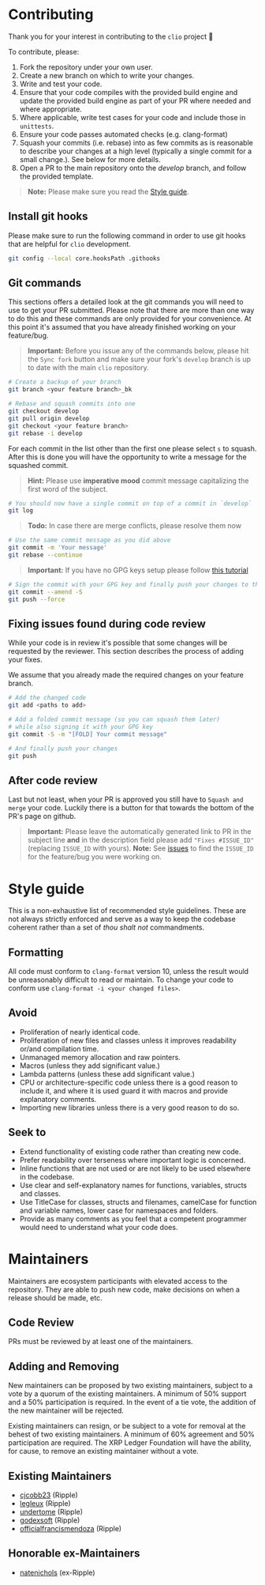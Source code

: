 # Contributing
Thank you for your interest in contributing to the `clio` project 🙏

To contribute, please:
1. Fork the repository under your own user.
2. Create a new branch on which to write your changes.
3. Write and test your code.
4. Ensure that your code compiles with the provided build engine and update the provided build engine as part of your PR where needed and where appropriate.
5. Where applicable, write test cases for your code and include those in `unittests`.
6. Ensure your code passes automated checks (e.g. clang-format)
7. Squash your commits (i.e. rebase) into as few commits as is reasonable to describe your changes at a high level (typically a single commit for a small change.). See below for more details.
8. Open a PR to the main repository onto the _develop_ branch, and follow the provided template.

> **Note:** Please make sure you read the [Style guide](#style-guide).

## Install git hooks
Please make sure to run the following command in order to use git hooks that are helpful for `clio` development.

``` bash
git config --local core.hooksPath .githooks
```

## Git commands
This sections offers a detailed look at the git commands you will need to use to get your PR submitted. 
Please note that there are more than one way to do this and these commands are only  provided for your convenience.
At this point it's assumed that you have already finished working on your feature/bug.

> **Important:** Before you issue any of the commands below, please hit the `Sync fork` button and make sure your fork's `develop` branch is up to date with the main `clio` repository.

``` bash
# Create a backup of your branch
git branch <your feature branch>_bk

# Rebase and squash commits into one
git checkout develop
git pull origin develop
git checkout <your feature branch>
git rebase -i develop
```
For each commit in the list other than the first one please select `s` to squash.
After this is done you will have the opportunity to write a message for the squashed commit.

> **Hint:** Please use **imperative mood** commit message capitalizing the first word of the subject.

``` bash
# You should now have a single commit on top of a commit in `develop`
git log
```
> **Todo:** In case there are merge conflicts, please resolve them now

``` bash
# Use the same commit message as you did above
git commit -m 'Your message'
git rebase --continue
```

> **Important:** If you have no GPG keys setup please follow [this tutorial](https://docs.github.com/en/authentication/managing-commit-signature-verification/adding-a-gpg-key-to-your-github-account)

``` bash
# Sign the commit with your GPG key and finally push your changes to the repo
git commit --amend -S
git push --force
```

## Fixing issues found during code review
While your code is in review it's possible that some changes will be requested by the reviewer.
This section describes the process of adding your fixes.

We assume that you already made the required changes on your feature branch.

``` bash
# Add the changed code
git add <paths to add>

# Add a folded commit message (so you can squash them later)
# while also signing it with your GPG key
git commit -S -m "[FOLD] Your commit message"

# And finally push your changes
git push
```
## After code review
Last but not least, when your PR is approved you still have to `Squash and merge` your code. 
Luckily there is a button for that towards the bottom of the PR's page on github.

> **Important:** Please leave the automatically generated link to PR in the subject line **and** in the description field please add `"Fixes #ISSUE_ID"` (replacing `ISSUE_ID` with yours).
> **Note:** See [issues](https://github.com/XRPLF/clio/issues) to find the `ISSUE_ID` for the feature/bug you were working on.

# Style guide
This is a non-exhaustive list of recommended style guidelines. These are not always strictly enforced and serve as a way to keep the codebase coherent rather than a set of _thou shalt not_ commandments.

## Formatting
All code must conform to `clang-format` version 10, unless the result would be unreasonably difficult to read or maintain.
To change your code to conform use `clang-format -i <your changed files>`.

## Avoid
* Proliferation of nearly identical code.
* Proliferation of new files and classes unless it improves readability or/and compilation time.
* Unmanaged memory allocation and raw pointers.
* Macros (unless they add significant value.)
* Lambda patterns (unless these add significant value.)
* CPU or architecture-specific code unless there is a good reason to include it, and where it is used guard it with macros and provide explanatory comments.
* Importing new libraries unless there is a very good reason to do so.

## Seek to
* Extend functionality of existing code rather than creating new code.
* Prefer readability over terseness where important logic is concerned.
* Inline functions that are not used or are not likely to be used elsewhere in the codebase.
* Use clear and self-explanatory names for functions, variables, structs and classes.
* Use TitleCase for classes, structs and filenames, camelCase for function and variable names, lower case for namespaces and folders.
* Provide as many comments as you feel that a competent programmer would need to understand what your code does.

# Maintainers
Maintainers are ecosystem participants with elevated access to the repository. They are able to push new code, make decisions on when a release should be made, etc.

## Code Review
PRs must be reviewed by at least one of the maintainers.

## Adding and Removing
New maintainers can be proposed by two existing maintainers, subject to a vote by a quorum of the existing maintainers. A minimum of 50% support and a 50% participation is required. In the event of a tie vote, the addition of the new maintainer will be rejected.

Existing maintainers can resign, or be subject to a vote for removal at the behest of two existing maintainers. A minimum of 60% agreement and 50% participation are required. The XRP Ledger Foundation will have the ability, for cause, to remove an existing maintainer without a vote.

## Existing Maintainers

* [cjcobb23](https://github.com/cjcobb23) (Ripple)
* [legleux](https://github.com/legleux) (Ripple)
* [undertome](https://github.com/undertome) (Ripple)
* [godexsoft](https://github.com/godexsoft) (Ripple)
* [officialfrancismendoza](https://github.com/officialfrancismendoza) (Ripple)

## Honorable ex-Maintainers

* [natenichols](https://github.com/natenichols) (ex-Ripple)
